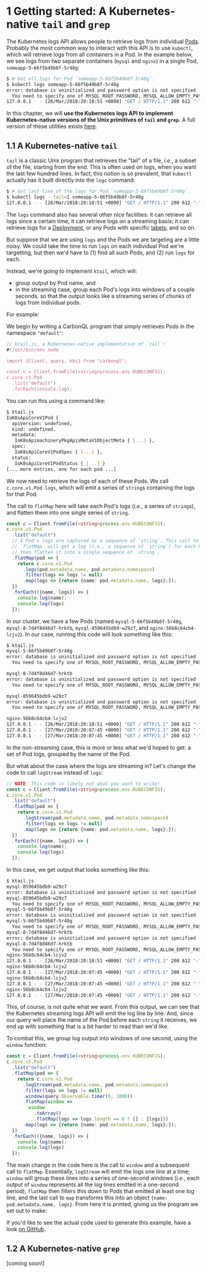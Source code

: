 # **1** Getting started: A Kubernetes-native `tail` and `grep`

The Kubernetes logs API allows people to retrieve logs from individual [Pods][pod]. Probably the most common way to interact with this API is to use `kubectl`, which will retrieve logs from all containers in a Pod. In the example below, we see logs from two separate containers (`mysql` and `nginx`) in a single Pod, `someapp-5-66f5b49b8f-5r48g`:

```sh
$ # Get all logs for Pod `someapp-5-66f5b49b8f-5r48g`.
$ kubectl logs someapp-5-66f5b49b8f-5r48g
error: database is uninitialized and password option is not specified
  You need to specify one of MYSQL_ROOT_PASSWORD, MYSQL_ALLOW_EMPTY_PASSWORD and MYSQL_RANDOM_ROOT_PASSWORD
127.0.0.1 - - [26/Mar/2018:20:18:51 +0000] "GET / HTTP/1.1" 200 612 "-" "curl/7.38.0" "-"
```

In this chapter, we will **use the Kubernetes logs API to implement Kubernetes-native versions of the Unix primitives of `tail` and `grep`.** A full version of these utilities exists [here][unix].

## **1.1** A Kubernetes-native `tail`

`tail` is a classic Unix program that retrieves the "tail" of a file, _i.e._, a subset of the file, starting from the end. This is often used on logs, when you want the last few hundred lines. In fact, this notion is so prevalent, that `kubectl` actually has it built directly into the `logs` command:

```sh
$ # Get last line of the logs for Pod `someapp-5-66f5b49b8f-5r48g`.
$ kubectl logs --tail=1 someapp-5-66f5b49b8f-5r48g
127.0.0.1 - - [26/Mar/2018:20:18:51 +0000] "GET / HTTP/1.1" 200 612 "-" "curl/7.38.0" "-"
```

The `logs` command also has several other nice facilities: it can retrieve all logs since a certain time; it can retrieve logs on a streaming basis; it can retrieve logs for a [Deployment][deploy], or any Pods with specific [labels][labels]; and so on.

But suppose that we are using `logs` and the Pods we are targeting are a little noisy. We could take the time to run `logs` on each individual Pod we're targetting, but then we'd have to (1) find all such Pods, and (2) run `logs` for each.

Instead, we're going to implement `ktail`, which will:

* group output by Pod name, and
* in the streaming case, group each Pod's logs into windows of a couple seconds, so that the output looks like a streaming series of chunks of logs from individual pods.

For example:

<script src="https://asciinema.org/a/172902.js" id="asciicast-172902" async data-autoplay="true" speed=3 data-loop=1></script>

We begin by writing a CarbonQL program that simply retrieves Pods in the namespace `"default"`:

```typescript
// ktail.js, a Kubernetes-native implementation of `tail`!
#!/usr/bin/env node

import {Client, query, k8s} from "carbonql";

const c = Client.fromFile(<string>process.env.KUBECONFIG);
c.core.v1.Pod
  .list("default")
  .forEach(console.log);
```

You can run this using a command like:

```sh
$ ktail.js
IoK8sApiCoreV1Pod {
  apiVersion: undefined,
  kind: undefined,
  metadata:
   IoK8sApimachineryPkgApisMetaV1ObjectMeta { [...] },
  spec:
   IoK8sApiCoreV1PodSpec { [...] },
  status:
   IoK8sApiCoreV1PodStatus { [...] }
[... more entries, one for each pod ...]
```

We now need to retrieve the logs of each of these Pods. We call `c.core.v1.Pod.logs`, which will emit a series of `string`s containing the logs for that Pod.

The call to `flatMap` here will take each Pod's logs (_i.e._, a series of `string`s), and flatten them into one single series of `string`.

```typescript
const c = Client.fromFile(<string>process.env.KUBECONFIG);
c.core.v1.Pod
  .list("default")
  // A Pod's logs are captured as a sequence of `string`. This call to
  // `flatMap` will get a log (i.e., a sequence of `string`) for each Pod, and
  // then flatten it into a single sequence of `string`.
  .flatMap(pod => {
    return c.core.v1.Pod
      .logs(pod.metadata.name, pod.metadata.namespace)
      .filter(logs => logs != null)
      .map(logs => {return {name: pod.metadata.name, logs};});
  })
  .forEach(({name, logs}) => {
    console.log(name);
    console.log(logs)
  });
```

In our cluster, we have a few Pods (named `mysql-5-66f5b49b8f-5r48g`, `mysql-8-7d4f8d46d7-hrktb`, `mysql-859645bdb9-w29z7`, and `nginx-56b8c64cb4-lcjv2`). In our case, running this code will look something like this:

```sh
$ ktail.js
mysql-5-66f5b49b8f-5r48g
error: database is uninitialized and password option is not specified
  You need to specify one of MYSQL_ROOT_PASSWORD, MYSQL_ALLOW_EMPTY_PASSWORD and MYSQL_RANDOM_ROOT_PASSWORD

mysql-8-7d4f8d46d7-hrktb
error: database is uninitialized and password option is not specified
  You need to specify one of MYSQL_ROOT_PASSWORD, MYSQL_ALLOW_EMPTY_PASSWORD and MYSQL_RANDOM_ROOT_PASSWORD

mysql-859645bdb9-w29z7
error: database is uninitialized and password option is not specified
  You need to specify one of MYSQL_ROOT_PASSWORD, MYSQL_ALLOW_EMPTY_PASSWORD and MYSQL_RANDOM_ROOT_PASSWORD

nginx-56b8c64cb4-lcjv2
127.0.0.1 - - [26/Mar/2018:20:18:51 +0000] "GET / HTTP/1.1" 200 612 "-" "curl/7.38.0" "-"
127.0.0.1 - - [27/Mar/2018:20:07:45 +0000] "GET / HTTP/1.1" 200 612 "-" "curl/7.38.0" "-"
127.0.0.1 - - [27/Mar/2018:20:07:45 +0000] "GET / HTTP/1.1" 200 612 "-" "curl/7.38.0" "-"
```

In the non-streaming case, this is more or less what we'd hoped to get: a set of Pod logs, grouped by the name of the Pod.

But what about the case where the logs are streaming in? Let's change the code to call `logStream` instead of `logs`:

```typescript
// NOTE: This code is likely not what you want to write!
const c = Client.fromFile(<string>process.env.KUBECONFIG);
c.core.v1.Pod
  .list("default")
  .flatMap(pod => {
    return c.core.v1.Pod
      .logStream(pod.metadata.name, pod.metadata.namespace)
      .filter(logs => logs != null)
      .map(logs => {return {name: pod.metadata.name, logs};});
  })
  .forEach(({name, logs}) => {
    console.log(name);
    console.log(logs)
  });
```

In this case, we get output that looks something like this:

```sh
$ ktail.js
mysql-859645bdb9-w29z7
error: database is uninitialized and password option is not specified
mysql-859645bdb9-w29z7
  You need to specify one of MYSQL_ROOT_PASSWORD, MYSQL_ALLOW_EMPTY_PASSWORD and MYSQL_RANDOM_ROOT_PASSWORD
mysql-5-66f5b49b8f-5r48g
error: database is uninitialized and password option is not specified
mysql-5-66f5b49b8f-5r48g
  You need to specify one of MYSQL_ROOT_PASSWORD, MYSQL_ALLOW_EMPTY_PASSWORD and MYSQL_RANDOM_ROOT_PASSWORD
mysql-8-7d4f8d46d7-hrktb
error: database is uninitialized and password option is not specified
mysql-8-7d4f8d46d7-hrktb
  You need to specify one of MYSQL_ROOT_PASSWORD, MYSQL_ALLOW_EMPTY_PASSWORD and MYSQL_RANDOM_ROOT_PASSWORD
nginx-56b8c64cb4-lcjv2
127.0.0.1 - - [26/Mar/2018:20:18:51 +0000] "GET / HTTP/1.1" 200 612 "-" "curl/7.38.0" "-"
nginx-56b8c64cb4-lcjv2
127.0.0.1 - - [27/Mar/2018:20:07:45 +0000] "GET / HTTP/1.1" 200 612 "-" "curl/7.38.0" "-"
nginx-56b8c64cb4-lcjv2
127.0.0.1 - - [27/Mar/2018:20:07:45 +0000] "GET / HTTP/1.1" 200 612 "-" "curl/7.38.0" "-"
nginx-56b8c64cb4-lcjv2
127.0.0.1 - - [27/Mar/2018:20:07:45 +0000] "GET / HTTP/1.1" 200 612 "-" "curl/7.38.0" "-"
```

This, of course, is not quite what we want. From this output, we can see that the Kubernetes streaming logs API will emit the log line by line. And, since our query will place the name of the Pod before each `string` it receives, we end up with something that is a bit harder to read than we'd like.

To combat this, we group log output into windows of one second, using the `window` function:

```typescript
const c = Client.fromFile(<string>process.env.KUBECONFIG);
c.core.v1.Pod
  .list("default")
  .flatMap(pod => {
    return c.core.v1.Pod
      .logStream(pod.metadata.name, pod.metadata.namespace)
      .filter(logs => logs != null)
      .window(query.Observable.timer(0, 1000))
      .flatMap(window =>
        window
          .toArray()
          .flatMap(logs => logs.length == 0 ? [] : [logs]))
      .map(logs => {return {name: pod.metadata.name, logs};});
  })
  .forEach(({name, logs}) => {
    console.log(name);
    console.log(logs)
  });
```

The main change in the code here is the call to `window` and a subsequent call to `flatMap`. Essentially, `logStream` will emit the logs one line at a time; `window` will group these lines into a series of one-second windows (_i.e._, each output of `window` represents all the log lines emitted in a one-second period); `flatMap` then filters this down to Pods that emitted at least one log line, and the last call to `map` transforms this into an object `{name: pod.metadata.name, logs}`. From here it is printed, giving us the program we set out to make:

<script src="https://asciinema.org/a/172902.js" id="asciicast-172902" async data-autoplay="true" speed=3 data-loop=1></script>

If you'd like to see the actual code used to generate this example, have a look [on GitHub][unix].

## **1.2** A Kubernetes-native `grep`

[coming soon!]

<!-- [^1]: One of the authors of CarbonQL began his career working on the Rx3 core team (back when the "official" Rx was implemented in C#, and implementations in other languages had suffixes like RxJS, RxJava, _etc._). This is one of the reasons it's so heavily used in the client API. -->

[pod]: https://kubernetes.io/docs/concepts/workloads/pods/pod/
[unix]: https://github.com/carbonql/carbon-ts/tree/master/examples/unix
[deploy]: https://kubernetes.io/docs/concepts/workloads/controllers/deployment/
[labels]: https://kubernetes.io/docs/concepts/overview/working-with-objects/labels/
[rxjs]: http://reactivex.io/rxjs/
